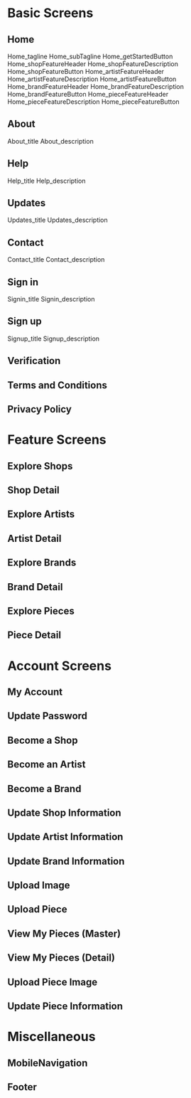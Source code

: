 # Basic Screens
  
  ## Home
  Home_tagline
  Home_subTagline
  Home_getStartedButton
  Home_shopFeatureHeader
  Home_shopFeatureDescription
  Home_shopFeatureButton
  Home_artistFeatureHeader
  Home_artistFeatureDescription
  Home_artistFeatureButton
  Home_brandFeatureHeader
  Home_brandFeatureDescription
  Home_brandFeatureButton
  Home_pieceFeatureHeader
  Home_pieceFeatureDescription
  Home_pieceFeatureButton

  ## About
  About_title
  About_description

  ## Help
  Help_title
  Help_description

  ## Updates
  Updates_title
  Updates_description

  ## Contact
  Contact_title
  Contact_description

  ## Sign in
  Signin_title
  Signin_description

  ## Sign up
  Signup_title
  Signup_description

  ## Verification

  ## Terms and Conditions

  ## Privacy Policy


# Feature Screens

  ## Explore Shops

  ## Shop Detail

  ## Explore Artists

  ## Artist Detail

  ## Explore Brands

  ## Brand Detail

  ## Explore Pieces

  ## Piece Detail


# Account Screens

  ## My Account

  ## Update Password

  ## Become a Shop

  ## Become an Artist

  ## Become a Brand

  ## Update Shop Information

  ## Update Artist Information

  ## Update Brand Information

  ## Upload Image

  ## Upload Piece

  ## View My Pieces (Master)

  ## View My Pieces (Detail)

  ## Upload Piece Image

  ## Update Piece Information


# Miscellaneous

  ## MobileNavigation

  ## Footer